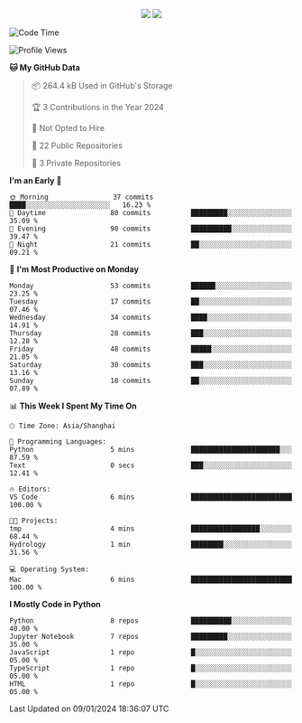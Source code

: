 <p align="center">
    <img src = "https://github-readme-stats.vercel.app/api?username=Zheng-Yi-git&show_icons=true&theme=yeblu&hide_border=true&count_private=true">
    <img src = "https://github-readme-stats.vercel.app/api/top-langs/?username=Zheng-Yi-git&hide=html,css&theme=yeblu&layout=compact&hide_border=true&count_private=true&langs_count=8">
</p>

<!--START_SECTION:waka-->
![Code Time](http://img.shields.io/badge/Code%20Time-822%20hrs%2056%20mins-blue)

![Profile Views](http://img.shields.io/badge/Profile%20Views-0-blue)

**🐱 My GitHub Data** 

> 📦 264.4 kB Used in GitHub's Storage 
 > 
> 🏆 3 Contributions in the Year 2024
 > 
> 🚫 Not Opted to Hire
 > 
> 📜 22 Public Repositories 
 > 
> 🔑 3 Private Repositories 
 > 
**I'm an Early 🐤** 

```text
🌞 Morning                37 commits          ████░░░░░░░░░░░░░░░░░░░░░   16.23 % 
🌆 Daytime                80 commits          █████████░░░░░░░░░░░░░░░░   35.09 % 
🌃 Evening                90 commits          ██████████░░░░░░░░░░░░░░░   39.47 % 
🌙 Night                  21 commits          ██░░░░░░░░░░░░░░░░░░░░░░░   09.21 % 
```
📅 **I'm Most Productive on Monday** 

```text
Monday                   53 commits          ██████░░░░░░░░░░░░░░░░░░░   23.25 % 
Tuesday                  17 commits          ██░░░░░░░░░░░░░░░░░░░░░░░   07.46 % 
Wednesday                34 commits          ████░░░░░░░░░░░░░░░░░░░░░   14.91 % 
Thursday                 28 commits          ███░░░░░░░░░░░░░░░░░░░░░░   12.28 % 
Friday                   48 commits          █████░░░░░░░░░░░░░░░░░░░░   21.05 % 
Saturday                 30 commits          ███░░░░░░░░░░░░░░░░░░░░░░   13.16 % 
Sunday                   18 commits          ██░░░░░░░░░░░░░░░░░░░░░░░   07.89 % 
```


📊 **This Week I Spent My Time On** 

```text
🕑︎ Time Zone: Asia/Shanghai

💬 Programming Languages: 
Python                   5 mins              ██████████████████████░░░   87.59 % 
Text                     0 secs              ███░░░░░░░░░░░░░░░░░░░░░░   12.41 % 

🔥 Editors: 
VS Code                  6 mins              █████████████████████████   100.00 % 

🐱‍💻 Projects: 
tmp                      4 mins              █████████████████░░░░░░░░   68.44 % 
Hydrology                1 min               ████████░░░░░░░░░░░░░░░░░   31.56 % 

💻 Operating System: 
Mac                      6 mins              █████████████████████████   100.00 % 
```

**I Mostly Code in Python** 

```text
Python                   8 repos             ██████████░░░░░░░░░░░░░░░   40.00 % 
Jupyter Notebook         7 repos             █████████░░░░░░░░░░░░░░░░   35.00 % 
JavaScript               1 repo              █░░░░░░░░░░░░░░░░░░░░░░░░   05.00 % 
TypeScript               1 repo              █░░░░░░░░░░░░░░░░░░░░░░░░   05.00 % 
HTML                     1 repo              █░░░░░░░░░░░░░░░░░░░░░░░░   05.00 % 
```




 Last Updated on 09/01/2024 18:36:07 UTC
<!--END_SECTION:waka-->
